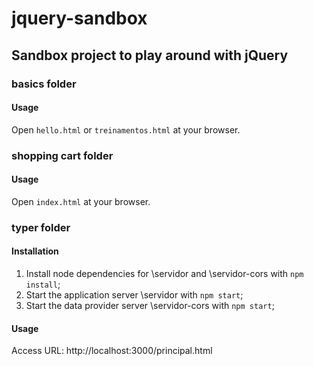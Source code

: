 # jquery-sandbox

## Sandbox project to play around with jQuery

### basics folder
#### Usage
Open `hello.html` or `treinamentos.html` at your browser.


### shopping cart folder
#### Usage
Open `index.html` at your browser.


### typer folder
#### Installation
1. Install node dependencies for \servidor and \servidor-cors with `npm install`;
2. Start the application server \servidor with `npm start`;
3. Start the data provider server \servidor-cors with `npm start`;
#### Usage
Access URL: http://localhost:3000/principal.html
